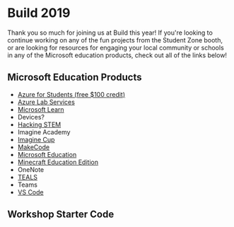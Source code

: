 # Build 2019 
Thank you so much for joining us at Build this year! If you're looking to continue working on any of the fun projects from
the Student Zone booth, or are looking for resources for engaging your local community or schools in any of the Microsoft
education products, check out all of the links below!

## Microsoft Education Products
- [Azure for Students (free $100 credit)](https://azure.microsoft.com/en-us/free/students/?WT.mc_id=build2019studentoffer)
- [Azure Lab Services](https://azure.microsoft.com/en-us/services/lab-services/?WT.mc_id=jrdevdays-build2019-cxa)
- [Microsoft Learn](https://docs.microsoft.com/en-us/learn/?WT.mc_id=jrdevdays-build2019-cxa)
- Devices?
- [Hacking STEM](https://www.microsoft.com/en-us/education/education-workshop/default.aspx)
- Imagine Academy
- [Imagine Cup](https://imaginecup.microsoft.com/en-us/Events?id=0)
- [MakeCode](https://www.microsoft.com/en-us/makecode?rtc=1)
- [Microsoft Education](https://www.microsoft.com/en-us/education)
- [Minecraft Education Edition](https://education.minecraft.net/)
- OneNote
- [TEALS](http://tealsk12.org/)
- Teams
- [VS Code](https://code.visualstudio.com/)

## Workshop Starter Code
